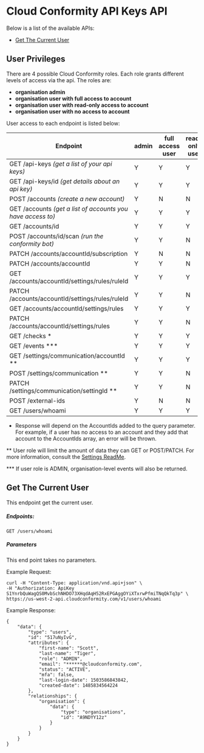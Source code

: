 # Cloud Conformity API Keys API


Below is a list of the available APIs:

- [Get The Current User](#get-the-current-user)

## User Privileges
There are 4 possible Cloud Conformity roles. Each role grants different levels of access via the api. The roles are:

- __organisation admin__
- __organisation user with full access to account__
- __organisation user with read-only access to account__
- __organisation user with no access to account__

User access to each endpoint is listed below:

| Endpoint | admin | full access user| read-only user | no access user |
| ------------- | ------------- | ------------- | ------------- | ------------- |
| GET /api-keys  *(get a list of your api keys)* | Y | Y | Y | Y |
| GET /api-keys/id  *(get details about an api key)* | Y | Y | Y | Y |
| POST /accounts  *(create a new account)* | Y | N | N | N |
| GET /accounts  *(get a list of accounts you have access to)* | Y | Y | Y | Y |
| GET /accounts/id | Y | Y | Y | N |
| POST /accounts/id/scan  *(run the conformity bot)* | Y | Y | N | N |
| PATCH /accounts/accountId/subscription | Y | N | N | N |
| PATCH /accounts/accountId | Y | Y | N | N |
| GET /accounts/accountId/settings/rules/ruleId | Y | Y | Y | N |
| PATCH /accounts/accountId/settings/rules/ruleId | Y | Y | N | N |
| GET /accounts/accountId/settings/rules | Y | Y | Y | N |
| PATCH /accounts/accountId/settings/rules | Y | Y | N | N |
| GET /checks * | Y | Y | Y | N |
| GET /events *** | Y | Y | Y | N |
| GET /settings/communication/accountId ** | Y | Y | Y | N |
| POST /settings/communication ** | Y | Y | N | N |
| PATCH /settings/communication/settingId ** | Y | Y | N | N |
| POST /external-ids | Y | N | N | N |
| GET /users/whoami | Y | Y | Y | Y |

* Response will depend on the AccountIds added to the query parameter. For example, if a user has no access to an account and they add that account to the AccountIds array, an error will be thrown.

** User role will limit the amount of data they can GET or POST/PATCH. For more information, consult the [Settings ReadMe](./Settings.md#).

*** If user role is ADMIN, organisation-level events will also be returned.

## Get The Current User

This endpoint get the current user.

##### Endpoints:

`GET /users/whoami`

##### Parameters
This end point takes no parameters.

Example Request:

```
curl -H "Content-Type: application/vnd.api+json" \
-H "Authorization: ApiKey S1YnrbQuWagQS0MvbSchNHDO73XHqdAqH52RxEPGAggOYiXTxrwPfmiTNqQkTq3p" \
https://us-west-2-api.cloudconformity.com/v1/users/whoami
```
Example Response:

```
{
    "data": {
        "type": "users",
        "id": "517uNyIvG",
        "attributes": {
            "first-name": "Scott",
            "last-name": "Tiger",
            "role": "ADMIN",
            "email": "******@cloudconformity.com",
            "status": "ACTIVE",
            "mfa": false,
            "last-login-date": 1503586843842,
            "created-date": 1485834564224
        },
        "relationships": {
            "organisation": {
                "data": {
                    "type": "organisations",
                    "id": "A9NDYY12z"
                }
            }
        }
    }
}
```

